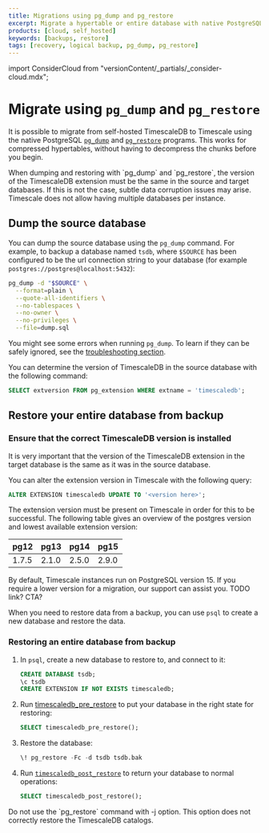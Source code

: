 ```yaml
---
title: Migrations using pg_dump and pg_restore
excerpt: Migrate a hypertable or entire database with native PostgreSQL commands
products: [cloud, self_hosted]
keywords: [backups, restore]
tags: [recovery, logical backup, pg_dump, pg_restore]
---
```


import ConsiderCloud from "versionContent/_partials/_consider-cloud.mdx";

# Migrate using `pg_dump` and `pg_restore`

It is possible to migrate from self-hosted TimescaleDB to Timescale using the
native PostgreSQL [`pg_dump`][pg_dump] and [`pg_restore`][pg_restore] programs.
This works for compressed hypertables, without having to decompress the chunks
before you begin.

<Highlight type="note">
When dumping and restoring with `pg_dump` and `pg_restore`, the version of the
TimescaleDB extension must be the same in the source and target databases. If
this is not the case, subtle data corruption issues may arise.
</Highlight>

<Highlight type="warning">
Timescale does not allow having multiple databases per instance.
</Highlight>

## Dump the source database

You can dump the source database using the `pg_dump` command. For example, to
backup a database named `tsdb`, where `$SOURCE` has been configured to be the
url connection string to your database (for example `postgres://postgres@localhost:5432`):

```bash
pg_dump -d "$SOURCE" \
  --format=plain \
  --quote-all-identifiers \
  --no-tablespaces \
  --no-owner \
  --no-privileges \
  --file=dump.sql
```

You might see some errors when running `pg_dump`. To learn if they can be safely
ignored, see the [troubleshooting section][troubleshooting].

You can determine the version of TimescaleDB in the source database with the
following command:

```SQL
SELECT extversion FROM pg_extension WHERE extname = 'timescaledb';
```

## Restore your entire database from backup

### Ensure that the correct TimescaleDB version is installed

It is very important that the version of the TimescaleDB extension in the
target database is the same as it was in the source database.

You can alter the extension version in Timescale with the following query:

```SQL
ALTER EXTENSION timescaledb UPDATE TO '<version here>';
```

The extension version must be present on Timescale in order for this to be
successful. The following table gives an overview of the postgres version and
lowest available extension version:

| pg12  | pg13  | pg14  | pg15  |
|-------|-------|-------|-------|
| 1.7.5 | 2.1.0 | 2.5.0 | 2.9.0 |

By default, Timescale instances run on PostgreSQL version 15. If you require a
lower version for a migration, our support can assist you. TODO link? CTA?

When you need to restore data from a backup, you can use `psql` to create a new
database and restore the data.

<Procedure>

### Restoring an entire database from backup

1.  In `psql`, create a new database to restore to, and connect to it:

    ```sql
    CREATE DATABASE tsdb;
    \c tsdb
    CREATE EXTENSION IF NOT EXISTS timescaledb;

1.  Run [timescaledb_pre_restore][timescaledb_pre_restore] to put your database
    in the right state for restoring:

    ```sql
    SELECT timescaledb_pre_restore();
    ```

1.  Restore the database:

    ```sql
    \! pg_restore -Fc -d tsdb tsdb.bak

1.  Run [`timescaledb_post_restore`][timescaledb_post_restore] to return your
    database to normal operations:

    ```sql
    SELECT timescaledb_post_restore();
    ```

</Procedure>

<Highlight type="warning">
Do not use the `pg_restore` command with -j option. This option does not
correctly restore the TimescaleDB catalogs.
</Highlight>


[parallel importer]: https://github.com/timescale/timescaledb-parallel-copy
[pg_dump]: https://www.postgresql.org/docs/current/static/app-pgdump.html
[pg_restore]: https://www.postgresql.org/docs/current/static/app-pgrestore.html
[timescaledb_pre_restore]: /api/:currentVersion:/administration/timescaledb_pre_restore/
[timescaledb_post_restore]: /api/:currentVersion:/administration/timescaledb_post_restore/
[timescaledb-upgrade]: /self-hosted/:currentVersion:/upgrades/
[troubleshooting]: /self-hosted/:currentVersion:/troubleshooting/#versions-are-mismatched-when-dumping-and-restoring-a-database
[postgres-docs]: https://www.postgresql.org/docs/current/app-pg-dumpall.html
